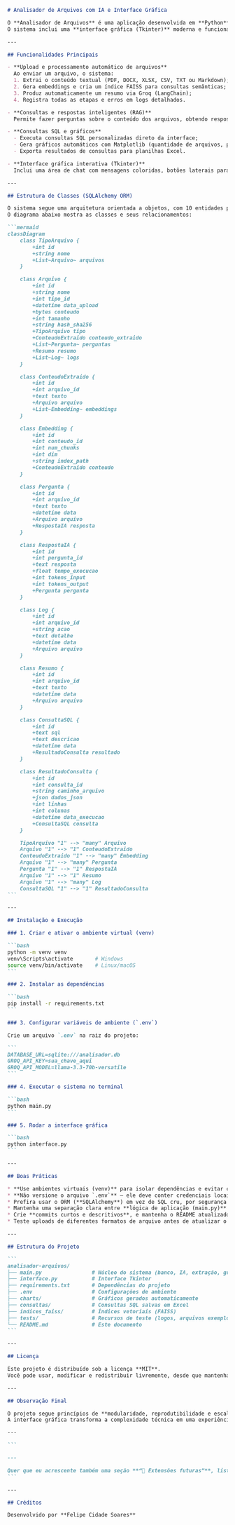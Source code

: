 ````markdown
# Analisador de Arquivos com IA e Interface Gráfica

O **Analisador de Arquivos** é uma aplicação desenvolvida em **Python**, que utiliza **Inteligência Artificial**, **LangChain**, **Groq** e **SQLAlchemy** para analisar, resumir e responder perguntas sobre diversos tipos de documentos.  
O sistema inclui uma **interface gráfica (Tkinter)** moderna e funcional, permitindo o envio de arquivos, execução de consultas SQL, geração de gráficos e interação direta com um modelo de linguagem.

---

## Funcionalidades Principais

- **Upload e processamento automático de arquivos**  
  Ao enviar um arquivo, o sistema:
  1. Extrai o conteúdo textual (PDF, DOCX, XLSX, CSV, TXT ou Markdown);  
  2. Gera embeddings e cria um índice FAISS para consultas semânticas;  
  3. Produz automaticamente um resumo via Groq (LangChain);  
  4. Registra todas as etapas e erros em logs detalhados.  

- **Consultas e respostas inteligentes (RAG)**  
  Permite fazer perguntas sobre o conteúdo dos arquivos, obtendo respostas baseadas em trechos contextualmente relevantes.  

- **Consultas SQL e gráficos**  
  - Executa consultas SQL personalizadas direto da interface;  
  - Gera gráficos automáticos com Matplotlib (quantidade de arquivos, perguntas por documento, tempo médio de resposta, etc.);  
  - Exporta resultados de consultas para planilhas Excel.

- **Interface gráfica interativa (Tkinter)**  
  Inclui uma área de chat com mensagens coloridas, botões laterais para ações rápidas, campo de envio de perguntas e exibição em tempo real das respostas da IA.

---

## Estrutura de Classes (SQLAlchemy ORM)

O sistema segue uma arquitetura orientada a objetos, com 10 entidades principais modeladas via SQLAlchemy.  
O diagrama abaixo mostra as classes e seus relacionamentos:

```mermaid
classDiagram
    class TipoArquivo {
        +int id
        +string nome
        +List~Arquivo~ arquivos
    }

    class Arquivo {
        +int id
        +string nome
        +int tipo_id
        +datetime data_upload
        +bytes conteudo
        +int tamanho
        +string hash_sha256
        +TipoArquivo tipo
        +ConteudoExtraido conteudo_extraido
        +List~Pergunta~ perguntas
        +Resumo resumo
        +List~Log~ logs
    }

    class ConteudoExtraido {
        +int id
        +int arquivo_id
        +text texto
        +Arquivo arquivo
        +List~Embedding~ embeddings
    }

    class Embedding {
        +int id
        +int conteudo_id
        +int num_chunks
        +int dim
        +string index_path
        +ConteudoExtraido conteudo
    }

    class Pergunta {
        +int id
        +int arquivo_id
        +text texto
        +datetime data
        +Arquivo arquivo
        +RespostaIA resposta
    }

    class RespostaIA {
        +int id
        +int pergunta_id
        +text resposta
        +float tempo_execucao
        +int tokens_input
        +int tokens_output
        +Pergunta pergunta
    }

    class Log {
        +int id
        +int arquivo_id
        +string acao
        +text detalhe
        +datetime data
        +Arquivo arquivo
    }

    class Resumo {
        +int id
        +int arquivo_id
        +text texto
        +datetime data
        +Arquivo arquivo
    }

    class ConsultaSQL {
        +int id
        +text sql
        +text descricao
        +datetime data
        +ResultadoConsulta resultado
    }

    class ResultadoConsulta {
        +int id
        +int consulta_id
        +string caminho_arquivo
        +json dados_json
        +int linhas
        +int colunas
        +datetime data_execucao
        +ConsultaSQL consulta
    }

    TipoArquivo "1" --> "many" Arquivo
    Arquivo "1" --> "1" ConteudoExtraido
    ConteudoExtraido "1" --> "many" Embedding
    Arquivo "1" --> "many" Pergunta
    Pergunta "1" --> "1" RespostaIA
    Arquivo "1" --> "1" Resumo
    Arquivo "1" --> "many" Log
    ConsultaSQL "1" --> "1" ResultadoConsulta
```

---

## Instalação e Execução

### 1. Criar e ativar o ambiente virtual (venv)

```bash
python -m venv venv
venv\Scripts\activate       # Windows
source venv/bin/activate    # Linux/macOS
```

### 2. Instalar as dependências

```bash
pip install -r requirements.txt
```

### 3. Configurar variáveis de ambiente (`.env`)

Crie um arquivo `.env` na raiz do projeto:

```
DATABASE_URL=sqlite:///analisador.db
GROQ_API_KEY=sua_chave_aqui
GROQ_API_MODEL=llama-3.3-70b-versatile
```

### 4. Executar o sistema no terminal

```bash
python main.py
```

### 5. Rodar a interface gráfica

```bash
python interface.py
```

---

## Boas Práticas

* **Use ambientes virtuais (venv)** para isolar dependências e evitar conflitos de versão.
* **Não versione o arquivo `.env`** — ele deve conter credenciais locais.
* Prefira usar o ORM (**SQLAlchemy**) em vez de SQL cru, por segurança e portabilidade.
* Mantenha uma separação clara entre **lógica de aplicação (main.py)** e **interface (interface.py)**.
* Crie **commits curtos e descritivos**, e mantenha o README atualizado a cada nova versão.
* Teste uploads de diferentes formatos de arquivo antes de atualizar o repositório.

---

## Estrutura do Projeto

```
analisador-arquivos/
├── main.py                # Núcleo do sistema (banco, IA, extração, gráficos)
├── interface.py           # Interface Tkinter
├── requirements.txt       # Dependências do projeto
├── .env                   # Configurações de ambiente
├── charts/                # Gráficos gerados automaticamente
├── consultas/             # Consultas SQL salvas em Excel
├── indices_faiss/         # Índices vetoriais (FAISS)
├── tests/                 # Recursos de teste (logos, arquivos exemplo)
└── README.md              # Este documento
```

---

## Licença

Este projeto é distribuído sob a licença **MIT**.
Você pode usar, modificar e redistribuir livremente, desde que mantenha os créditos originais.

---

## Observação Final

O projeto segue princípios de **modularidade, reprodutibilidade e escalabilidade**, com uma arquitetura que combina **processamento local** (FAISS e SQLAlchemy) com **inteligência artificial baseada em LangChain**.
A interface gráfica transforma a complexidade técnica em uma experiência acessível e intuitiva, adequada tanto para demonstrações acadêmicas quanto para aplicações reais.

---

```

---

Quer que eu acrescente também uma seção **“🚀 Extensões futuras”**, listando ideias como adicionar `AnaliseArquivo`, suporte a busca global entre documentos ou exportação em PDF dos resumos? Isso deixa o README mais completo e com visão de evolução.
```

---

## Créditos

Desenvolvido por **Felipe Cidade Soares**
